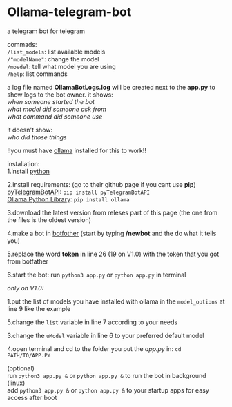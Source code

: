 # Ollama-telegram-bot
a telegram bot for telegram

commads:<br/>
`/list_models`: list available models<br/>
`/"modelName"`: change the model<br/>
`/moedel`: tell what model you are using<br/>
`/help`: list commands<br/>

a log file named **OllamaBotLogs.log** will be created next to the **app.py** to show logs to the bot owner. it shows:<br/>
_when someone started the bot_<br/>
_what model did someone ask from_<br/>
_what command did someone use_<br/>

it doesn't show:<br/>
_who did those things_<br/>

!!you must have [ollama](https://ollama.com) installed for this to work!!<br/>

installation:<br/>
1.install [python](https://python.org)

2.install requirements:  (go to their github page if you cant use **pip**)<br/>
[pyTelegramBotAPI](https://github.com/eternnoir/pyTelegramBotAPI?tab=readme-ov-file#writing-your-first-bot): `pip install pyTelegramBotAPI`<br/>
[Ollama Python Library](https://github.com/ollama/ollama-python): `pip install ollama`

3.download the latest version from releses part of this page (the one from the files is the oldest version)<br/>

4.make a bot in [botfother](https://t.me/BotFather) (start by typing **/newbot** and the do what it tells you)<br/>

5.replace the word **token** in line 26 (19 on V1.0) with the token that you got from botfather<br/>

6.start the bot: run `python3 app.py` or `python app.py` in terminal<br/>

_only on V1.0:_

1.put the list of models you have installed with ollama in the `model_options` at line 9 like the example<br/>

5.change the `list` variable in line 7 according to your needs<br/>

3.change the `uModel` variable in line 6 to your preferred default model<br/>

4.open terminal and cd to the folder you put the _app.py_ in: `cd PATH/TO/APP.PY`<br/>



(optional)<br/>
run `python3 app.py &` or `python app.py &` to run the bot in background (linux)<br/>
add `python3 app.py &` or `python app.py &` to your startup apps for easy access after boot<br/>




